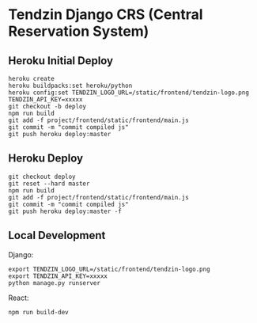# Tendzin Django CRS (Central Reservation System)

## Heroku Initial Deploy

```
heroku create
heroku buildpacks:set heroku/python
heroku config:set TENDZIN_LOGO_URL=/static/frontend/tendzin-logo.png TENDZIN_API_KEY=xxxxx
git checkout -b deploy
npm run build
git add -f project/frontend/static/frontend/main.js
git commit -m "commit compiled js"
git push heroku deploy:master
```

## Heroku Deploy

```
git checkout deploy
git reset --hard master
npm run build
git add -f project/frontend/static/frontend/main.js
git commit -m "commit compiled js"
git push heroku deploy:master -f
```

## Local Development

Django:

```
export TENDZIN_LOGO_URL=/static/frontend/tendzin-logo.png
export TENDZIN_API_KEY=xxxxx
python manage.py runserver
```

React:

```
npm run build-dev
```
